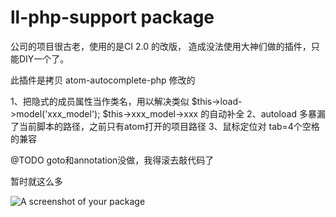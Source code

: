 # ll-php-support package

公司的项目很古老，使用的是CI 2.0 的改版，
造成没法使用大神们做的插件，只能DIY一个了。

此插件是拷贝 atom-autocomplete-php 修改的

1、把隐式的成员属性当作类名，用以解决类似 
    $this->load->model('xxx_model');
    $this->xxx_model->xxx 的自动补全
2、autoload 多暴漏了当前脚本的路径，之前只有atom打开的项目路径
3、鼠标定位对 tab=4个空格的兼容



@TODO 
goto和annotation没做，我得滚去敲代码了


暂时就这么多

![A screenshot of your package](https://f.cloud.github.com/assets/69169/2290250/c35d867a-a017-11e3-86be-cd7c5bf3ff9b.gif)
